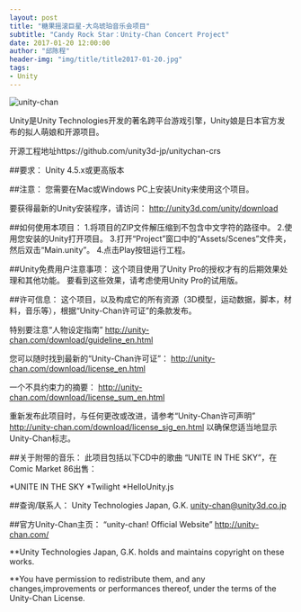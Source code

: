 ```yaml
---
layout: post
title: "糖果摇滚巨星-大鸟琥珀音乐会项目"
subtitle: "Candy Rock Star：Unity-Chan Concert Project"
date: 2017-01-20 12:00:00
author: "邱陈程"
header-img: "img/title/title2017-01-20.jpg"
tags:
- Unity
---
```



![unity-chan](http://qq1012803704.github.io/img/inpost/2017-01-20post01.jpg)

Unity是Unity Technologies开发的著名跨平台游戏引擎，Unity娘是日本官方发布的拟人萌娘和开源项目。

开源工程地址https://github.com/unity3d-jp/unitychan-crs

##要求：
Unity 4.5.x或更高版本

##注意：
您需要在Mac或Windows PC上安装Unity来使用这个项目。

要获得最新的Unity安装程序，请访问：
http://unity3d.com/unity/download

##如何使用本项目：
1.将项目的ZIP文件解压缩到不包含中文字符的路径中。
2.使用您安装的Unity打开项目。
3.打开“Project”窗口中的“Assets/Scenes”文件夹，然后双击“Main.unity”。
4.点击Play按钮运行工程。

##Unity免费用户注意事项：
这个项目使用了Unity Pro的授权才有的后期效果处理和其他功能。
要看到这些效果，请考虑使用Unity Pro的试用版。

##许可信息：
这个项目，以及构成它的所有资源（3D模型，运动数据，脚本，材料，音乐等），根据“Unity-Chan许可证”的条款发布。

特别要注意“人物设定指南”
http://unity-chan.com/download/guideline_en.html

您可以随时找到最新的“Unity-Chan许可证”：
http://unity-chan.com/download/license_en.html

一个不具约束力的摘要：
http://unity-chan.com/download/license_sum_en.html

重新发布此项目时，与任何更改或改进，请参考“Unity-Chan许可声明”
http://unity-chan.com/download/license_sig_en.html
以确保您适当地显示Unity-Chan标志。

##关于附带的音乐：
此项目包括以下CD中的歌曲
“UNITE IN THE SKY”，在Comic Market 86出售：

*UNITE IN THE SKY
*Twilight
*HelloUnity.js

##查询/联系人：
Unity Technologies Japan, G.K.
unity-chan@unity3d.co.jp

##官方Unity-Chan主页：
“unity-chan! Official Website”
http://unity-chan.com/

**Unity Technologies Japan, G.K. holds and maintains copyright on these works. 

**You have permission to redistribute them, and any changes,improvements or performances thereof, under the terms of the Unity-Chan License.